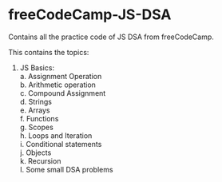 # freeCodeCamp-JS-DSA
Contains all the practice code of JS DSA from freeCodeCamp. <br>

This contains the topics: <br>
1. JS Basics: <br>
  a. Assignment Operation <br> 
  b. Arithmetic operation <br>
  c. Compound Assignment <br>
  d. Strings <br>
  e. Arrays <br>
  f. Functions <br>
  g. Scopes <br>
  h. Loops and Iteration <br>
  i. Conditional statements <br>
  j. Objects <br>
  k. Recursion <br>
  l. Some small DSA problems <br>
	
